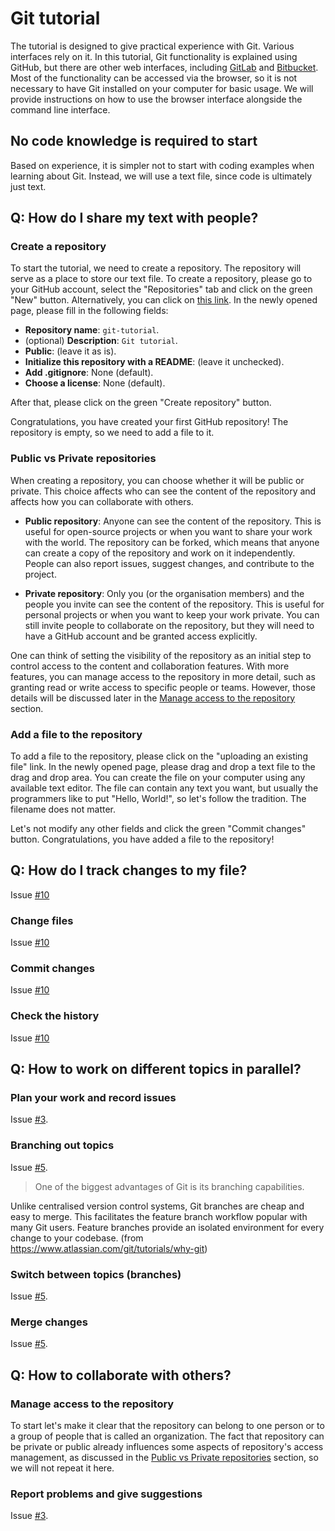 # Git tutorial

The tutorial is designed to give practical experience with Git.
Various interfaces rely on it. 
In this tutorial, Git functionality is explained using GitHub, but there are other web interfaces, including [GitLab](https://about.gitlab.com/) and [Bitbucket](https://bitbucket.org/product/).
Most of the functionality can be accessed via the browser, so it is not necessary to have Git installed on your computer for basic usage.
We will provide instructions on how to use the browser interface alongside the command line interface.

## No code knowledge is required to start

Based on experience, it is simpler not to start with coding examples when learning about Git.
Instead, we will use a text file, since code is ultimately just text.


## Q: How do I share my text with people?

### Create a repository

To start the tutorial, we need to create a repository.
The repository will serve as a place to store our text file.
To create a repository, please go to your GitHub account, select the "Repositories" tab and click on the green "New" button.
Alternatively, you can click on [this link](https://github.com/new).
In the newly opened page, please fill in the following fields:
- **Repository name**: `git-tutorial`.
- (optional) **Description**: `Git tutorial`.
- **Public**: (leave it as is).
- **Initialize this repository with a README**: (leave it unchecked).
- **Add .gitignore**: None (default).
- **Choose a license**: None (default).

After that, please click on the green "Create repository" button.

Congratulations, you have created your first GitHub repository!
The repository is empty, so we need to add a file to it.

### Public vs Private repositories

When creating a repository, you can choose whether it will be public or private.
This choice affects who can see the content of the repository and affects how you can collaborate with others.

- **Public repository**: Anyone can see the content of the repository.
  This is useful for open-source projects or when you want to share your work with the world.
  The repository can be forked, which means that anyone can create a copy of the repository and work on it independently.
  People can also report issues, suggest changes, and contribute to the project.

- **Private repository**: Only you (or the organisation members) and the people you invite can see the content of the repository.
  This is useful for personal projects or when you want to keep your work private.
  You can still invite people to collaborate on the repository, but they will need to have a GitHub account and be granted access explicitly.

One can think of setting the visibility of the repository as an initial step to control access to the content and collaboration features.
With more features, you can manage access to the repository in more detail, such as granting read or write access to specific people or teams.
However, those details will be discussed later in the [Manage access to the repository](#manage-access-to-the-repository) section.

### Add a file to the repository

To add a file to the repository, please click on the "uploading an existing file" link.
In the newly opened page, please drag and drop a text file to the drag and drop area.
You can create the file on your computer using any available text editor.
The file can contain any text you want, but usually the programmers like to put "Hello, World!", so let's follow the tradition.
The filename does not matter.

Let's not modify any other fields and click the green "Commit changes" button.
Congratulations, you have added a file to the repository!

## Q: How do I track changes to my file?

Issue [#10](https://github.com/empa-scientific-it/how-to-git/issues/10)

### Change files

Issue [#10](https://github.com/empa-scientific-it/how-to-git/issues/10)

### Commit changes

Issue [#10](https://github.com/empa-scientific-it/how-to-git/issues/10)

### Check the history

Issue [#10](https://github.com/empa-scientific-it/how-to-git/issues/10)

## Q: How to work on different topics in parallel?

### Plan your work and record issues

Issue [#3](https://github.com/empa-scientific-it/how-to-git/issues/3).

### Branching out topics

Issue [#5](https://github.com/empa-scientific-it/how-to-git/issues/5).

> One of the biggest advantages of Git is its branching capabilities.

Unlike centralised version control systems, Git branches are cheap and easy to merge.
This facilitates the feature branch workflow popular with many Git users.
Feature branches provide an isolated environment for every change to your codebase. (from https://www.atlassian.com/git/tutorials/why-git)

### Switch between topics (branches)

Issue [#5](https://github.com/empa-scientific-it/how-to-git/issues/5).

### Merge changes

Issue [#5](https://github.com/empa-scientific-it/how-to-git/issues/5).

## Q: How to collaborate with others?

### Manage access to the repository

To start let's make it clear that the repository can belong to one person or to a group of people that is called an organization.
The fact that repository can be private or public already influences some aspects of repository's access management, as discussed in the [Public vs Private repositories](#public-vs-private-repositories) section, so we will not repeat it here.

### Report problems and give suggestions

Issue [#3](https://github.com/empa-scientific-it/how-to-git/issues/3).

